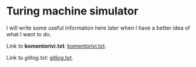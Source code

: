 # Turing machine simulator
I will write some useful information here later when I have a better idea of what I want to do.

Link to **komentorivi.txt**: [komentorivi.txt](https://github.com/pinjaw/ot-harjoitustyo/blob/master/laskarit/viikko1/komentorivi.txt).

Link to *gitlog.txt*: [gitlog.txt](https://github.com/pinjaw/ot-harjoitustyo/blob/master/laskarit/viikko1/gitlog.txt).
